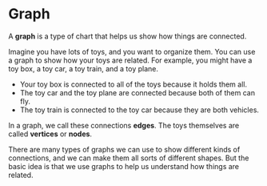 # Graph

A **graph** is a type of chart that helps us show how things are connected. 

Imagine you have lots of toys, and you want to organize them. You can use a graph to show how your toys are related. For example, you might have a toy box, a toy car, a toy train, and a toy plane. 

- Your toy box is connected to all of the toys because it holds them all.
- The toy car and the toy plane are connected because both of them can fly.
- The toy train is connected to the toy car because they are both vehicles. 

In a graph, we call these connections **edges**. The toys themselves are called **vertices** or **nodes**. 

There are many types of graphs we can use to show different kinds of connections, and we can make them all sorts of different shapes. But the basic idea is that we use graphs to help us understand how things are related.

